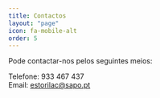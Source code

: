 ```yaml
---
title: Contactos
layout: "page"
icon: fa-mobile-alt
order: 5
---
```


Pode contactar-nos pelos seguintes meios:

Telefone: 933 467 437<br/>
Email: <a href="mailto:estorilac@sapo.pt">estorilac@sapo.pt</a>
